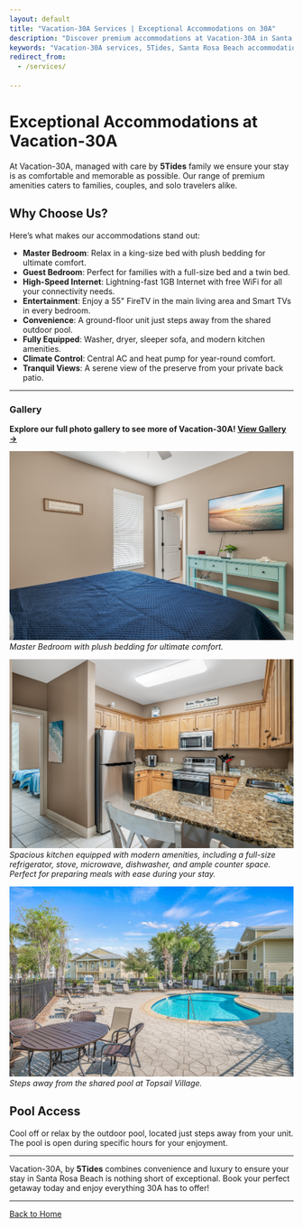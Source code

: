 ```yaml
---
layout: default
title: "Vacation-30A Services | Exceptional Accommodations on 30A"
description: "Discover premium accommodations at Vacation-30A in Santa Rosa Beach, FL. Enjoy a tranquil retreat with modern amenities, from free WiFi to a poolside location."
keywords: "Vacation-30A services, 5Tides, Santa Rosa Beach accommodations, 30A rentals, premium amenities, family-friendly, pool access, vacation retreat, free WiFi, washer dryer, smart TVs"
redirect_from:
  - /services/

---
```


# Exceptional Accommodations at Vacation-30A

At Vacation-30A, managed with care by **5Tides** family we ensure your stay is as comfortable and memorable as possible. Our range of premium amenities caters to families, couples, and solo travelers alike.

## **Why Choose Us?**
Here’s what makes our accommodations stand out:
- **Master Bedroom**: Relax in a king-size bed with plush bedding for ultimate comfort.
- **Guest Bedroom**: Perfect for families with a full-size bed and a twin bed.
- **High-Speed Internet**: Lightning-fast 1GB Internet with free WiFi for all your connectivity needs.
- **Entertainment**: Enjoy a 55" FireTV in the main living area and Smart TVs in every bedroom.
- **Convenience**: A ground-floor unit just steps away from the shared outdoor pool.
- **Fully Equipped**: Washer, dryer, sleeper sofa, and modern kitchen amenities.
- **Climate Control**: Central AC and heat pump for year-round comfort.
- **Tranquil Views**: A serene view of the preserve from your private back patio.

---
### **Gallery**
**Explore our full photo gallery to see more of Vacation-30A! [View Gallery →](https://5tidesfl.com/photo-gallery/)**

![Master Bedroom with King Size Bed](assets/images/web_412%20Topsail%20Village%20%20_22.jpg)  
*Master Bedroom with plush bedding for ultimate comfort.*

![Kitchen with Full Ameneties](assets/images/web_412%20Topsail%20Village%20%20_17.jpg)
*Spacious kitchen equipped with modern amenities, including a full-size refrigerator, stove, microwave, dishwasher, and ample counter space. Perfect for preparing meals with ease during your stay.*

![Poolside Relaxation at 5Tides](assets/images/web_412%20Topsail%20Village%20%20_30.jpg)  
*Steps away from the shared pool at Topsail Village.*


## **Pool Access**
Cool off or relax by the outdoor pool, located just steps away from your unit. The pool is open during specific hours for your enjoyment.

---

Vacation-30A, by **5Tides** combines convenience and luxury to ensure your stay in Santa Rosa Beach is nothing short of exceptional. Book your perfect getaway today and enjoy everything 30A has to offer!

---

[Back to Home](./)

